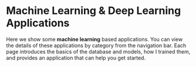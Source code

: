 # Machine Learning & Deep Learning Applications

Here we show some **machine learning** based applications. You can view the details of these applications by category from the navigation bar. Each page introduces the basics of the database and models, how I trained them, and provides an application that can help you get started.

